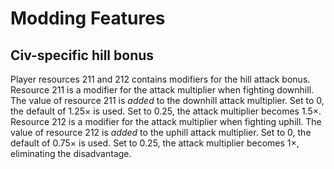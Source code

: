 # Modding Features

## Civ-specific hill bonus
Player resources 211 and 212 contains modifiers for the hill attack bonus.
Resource 211 is a modifier for the attack multiplier when fighting downhill. The value of resource 211 is _added_ to the downhill attack multiplier. Set to 0, the default of 1.25× is used. Set to 0.25, the attack multiplier becomes 1.5×.
Resource 212 is a modifier for the attack multiplier when fighting uphill. The value of resource 212 is _added_ to the uphill attack multiplier. Set to 0, the default of 0.75× is used. Set to 0.25, the attack multiplier becomes 1×, eliminating the disadvantage.
